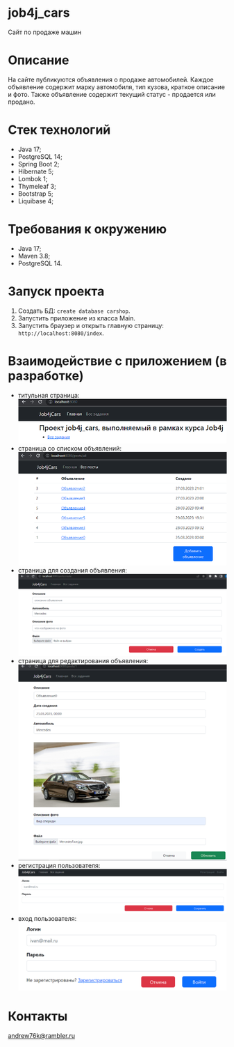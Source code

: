 # job4j_cars
Сайт по продаже машин

# Описание
На сайте публикуются объявления о продаже автомобилей. Каждое объявление содержит марку автомобиля, тип кузова, краткое 
описание и фото. Также объявление содержит текущий статус - продается или продано.

# Стек технологий
- Java 17;
- PostgreSQL 14;
- Spring Boot 2;
- Hibernate 5;
- Lombok 1;
- Thymeleaf 3;
- Bootstrap 5;
- Liquibase 4;

# Требования к окружению
- Java 17;
- Maven 3.8;
- PostgreSQL 14.

# Запуск проекта
1. Создать БД: ```create database carshop```.
2. Запустить приложение из класса Main.
3. Запустить браузер и открыть главную страницу: ```http://localhost:8080/index```.

# Взаимодействие с приложением (в разработке)
- титульная страница:
![img_2.png](img/img_2.png)
- страница со списком объявлений:
![img_1.png](img/img_1.png)
- страница для создания объявления:
![img_3.png](img/img_3.png)
- страница для редактирования объявления:
![img_4.png](img/img_4.png)
- регистрация пользователя:
![img.png](img/img_5.png)
- вход пользователя:
![img.png](img/img_6.png)

# Контакты
andrew76k@rambler.ru